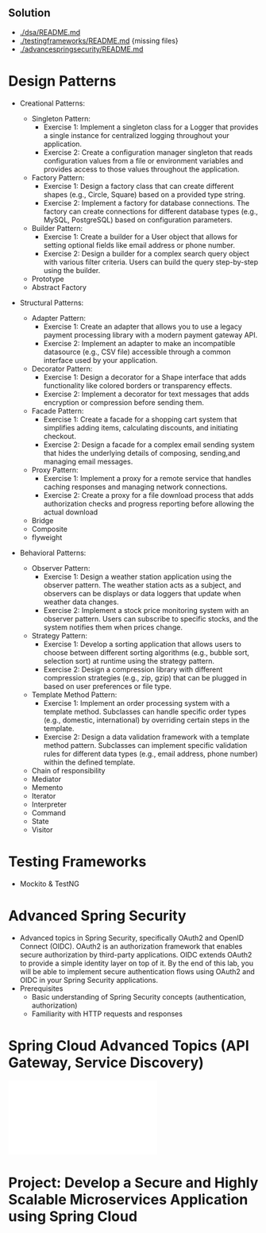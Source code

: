 ## Solution
- [./dsa/README.md](./dsa/README.md)
- [./testingframeworks/README.md](./testingframeworks/README.md) {missing files}
- [./advancespringsecurity/README.md](./advancespringsecurity/README.md)


# Design Patterns
- Creational Patterns:
    - Singleton Pattern:
        - Exercise 1: Implement a singleton class for a Logger that provides a single instance for 
        centralized logging throughout your application.
        - Exercise 2: Create a configuration manager singleton that reads configuration values from a file or environment 
        variables and provides access to those values throughout the application.
    - Factory Pattern:
        - Exercise 1: Design a factory class that can create different shapes (e.g., Circle, Square) based on a provided type string.
        - Exercise 2: Implement a factory for database connections. The factory can create connections for different database types (e.g., MySQL, PostgreSQL) based on configuration parameters.
    - Builder Pattern:
        - Exercise 1: Create a builder for a User object that allows for setting optional fields like email address or phone number.
        - Exercise 2: Design a builder for a complex search query object with various filter criteria. Users can build the query step-by-step using the builder.
    - Prototype
    - Abstract Factory

- Structural Patterns:
    - Adapter Pattern:
        - Exercise 1: Create an adapter that allows you to use a legacy payment processing library
         with a modern payment gateway API.
        - Exercise 2: Implement an adapter to make an incompatible datasource (e.g., CSV file) accessible through a common interface used by your application.
    - Decorator Pattern:
        - Exercise 1: Design a decorator for a Shape interface that adds functionality like colored borders or transparency effects.
        - Exercise 2: Implement a decorator for text messages that adds encryption or compression before sending them.
    - Facade Pattern:
        - Exercise 1: Create a facade for a shopping cart system that simplifies adding items, calculating discounts, and initiating checkout.
        - Exercise 2: Design a facade for a complex email sending system that hides the underlying details of composing, sending,and managing email messages.
    - Proxy Pattern:
        - Exercise 1: Implement a proxy for a remote service that handles caching responses and managing network connections.
        - Exercise 2: Create a proxy for a file download process that adds authorization checks and progress reporting before allowing the actual download
    - Bridge
    - Composite
    - flyweight

- Behavioral Patterns:
    - Observer Pattern:
        - Exercise 1: Design a weather station application using the observer 
        pattern. The weather station acts as a subject, and observers can be 
        displays or data loggers that update when weather data changes.
        - Exercise 2: Implement a stock price monitoring system with an observer 
        pattern. Users can subscribe to specific stocks, and the system notifies 
        them when prices change.
    - Strategy Pattern:
        - Exercise 1: Develop a sorting application that allows users to choose 
        between different sorting algorithms (e.g., bubble sort, selection sort) at 
        runtime using the strategy pattern.
        - Exercise 2: Design a compression library with different compression 
        strategies (e.g., zip, gzip) that can be plugged in based on user 
        preferences or file type.
    - Template Method Pattern:
        - Exercise 1: Implement an order processing system with a template 
        method. Subclasses can handle specific order types (e.g., domestic, 
        international) by overriding certain steps in the template.
        - Exercise 2: Design a data validation framework with a template method 
        pattern. Subclasses can implement specific validation rules for different 
        data types (e.g., email address, phone number) within the defined 
        template.
    - Chain of responsibility
    - Mediator
    - Memento
    - Iterator
    - Interpreter
    - Command
    - State
    - Visitor


# Testing Frameworks
- Mockito & TestNG


# Advanced Spring Security
- Advanced topics in Spring Security, specifically OAuth2 and OpenID Connect (OIDC). OAuth2 is an authorization framework that enables secure authorization by third-party applications. OIDC extends OAuth2 to provide a simple identity layer on top of it. By the end of this lab, you will be able to implement secure authentication flows using OAuth2 and OIDC in your Spring Security applications.
- Prerequisites
    - Basic understanding of Spring Security concepts (authentication, authorization)
    - Familiarity with HTTP requests and responses

# Spring Cloud Advanced Topics (API Gateway, Service Discovery)
![./springcloud/README.md](./springcloud/README.md)


# Project: Develop a Secure and Highly Scalable Microservices Application using Spring Cloud